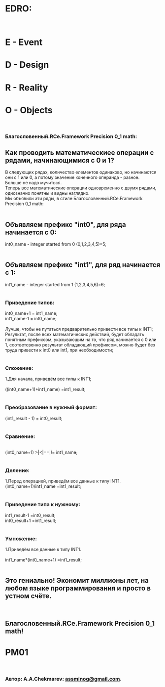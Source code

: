 # EDRO:
<br/>

# E - Event
# D - Design
# R - Reality
# O - Objects 
<br/>

### Благословенный.RCe.Framework Precision 0_1 math:
## Как проводить математическиее операции с рядами, начинающимися с 0 и 1?
 В следующих рядах, количество елементов одинаково, но начинаются они с 1 или 0, а потому значение конечного операнда - разное. <br/>
 Больше не надо мучиться. <br/>
 Теперь все математические операции одновременно с двумя рядами, однозначно понятны и видны наглядно. <br/>
 Мы объявили эти ряды, в стиле Благословенный.RCe.Framework Precision 0_1 math: <br/><br/>
 
 ## Объявляем префикс "int0", для ряда начинается с 0:
 int0_name - integer started from 0 (0,1,2,3,4,5)=5;<br/><br/>
 
## Объявляем префикс "int1", для ряд начинается с 1:
 int1_name - integer started from 1 (1,2,3,4,5,6)=6;<br/>
<br/>

### Приведение типов:
int0_name+1 = int1_name; <br/>
int1_name-1 = int0_name; <br/><br/>
Лучше, чтобы не путаться предварительно привести все типы к INT1; <br/>
Результат, после всех математических действий, будет обладать понятным префиксом, указывающим на то, что ряд начинается с 0 или 1, соответсвенно результат обладающий префиксом, можно будет без труда привести к int0 или int1, при необходимости;<br/>
<br/>

### Сложение: 
1.Для начала, приведём все типы к INT1;<br/><br/>
((int0_name+1)+int1_name)     =int1_result;<br/>
<br/>

### Преобразование в нужный формат:
(int1_result - 1)             = int0_result; <br/>
<br/>

### Сравнение: 
 <br/>
(int0_name+1)    >|<|==|!=    int1_name; <br/>
<br/>

### Деление: 
1.Перед операцией, приведём все данные к типу INT1.<br/>
(int0_name+1)/int1_name       =int1_result; <br/>
<br/>

### Приведение типа к нужному:
int1_result-1                 =int0_result; <br/>
int0_result+1                 =int1_result; <br/>
<br/>

### Умножение: 
1.Приведём все данные к типу INT1.<br/><br/>
int1_name*(int0_name+1)       =int1_result; <br/>
<br/>

## Это гениально! Экономит миллионы лет, на любом языке программирования и просто в устном счёте.
<br/>

## Благословенный.RCe.Framework Precision 0_1 math!
# PM01
<br/>

###   Автор: A.A.Chekmarev: assminog@gmail.com. 
